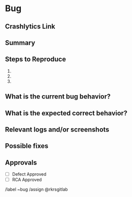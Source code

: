 # Bug
<!-- Please provide a breif description on the bug  -->
## Crashlytics Link
<!-- Please provide a link to Firebase crashlytics if available  -->

## Summary

<!-- (Summarize the bug encountered concisely) -->


## Steps to Reproduce
<!-- (How one can reproduce the issue - this is very important) -->

1. <!-- Step 1 -->
1. <!-- Step 2 -->
1. <!-- Step 3 -->

## What is the current bug behavior?

<!-- (What actually happens) -->


## What is the expected correct behavior?

<!-- (What you should see instead) -->


## Relevant logs and/or screenshots

<!-- (Paste any relevant logs - please use code blocks (```) to format console output,
logs, and code as it's very hard to read otherwise.) -->


## Possible fixes

<!-- (If you can, link to the line of code that might be responsible for the problem) -->

## Approvals
- [ ] Defect Approved
- [ ] RCA Approved

/label ~bug
/assign @rkrsgitlab
